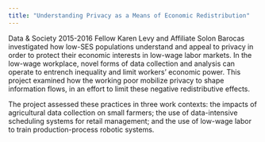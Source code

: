 ```yaml
---
title: "Understanding Privacy as a Means of Economic Redistribution"
---
```


Data & Society 2015-2016 Fellow Karen Levy and Affiliate Solon Barocas investigated how low-SES populations understand and appeal to privacy in order to protect their economic interests in low-wage labor markets. In the low-wage workplace, novel forms of data collection and analysis can operate to entrench inequality and limit workers’ economic power. This project examined how the working poor mobilize privacy to shape information flows, in an effort to limit these negative redistributive effects.

The project assessed these practices in three work contexts: the impacts of agricultural data collection on small farmers; the use of data-intensive scheduling systems for retail management; and the use of low-wage labor to train production-process robotic systems.


